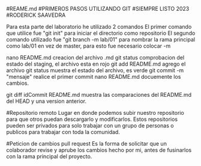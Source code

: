 #REAME.md
#PRIMEROS PASOS UTILIZANDO GIT
#SIEMPRE LISTO 2023
#RODERICK SAAVEDRA

Para esta parte del laboratorio he utilizado 2 comandos
El primer comando que utilice fue "git init" para iniciar el directorio como repositorio
El segundo comando utilizado fue "git branch -m lab/01" para nombrar la rama principal como lab/01 en vez de master,
para esto fue necesario colocar -m

nano README.md creacion del archivo .md
git status comprobacion del estado del staging, el archivo esta en rojo
git add README.md agrego el archivo
git status muestra el estado del archivo, es verde
git commit -m "mensaje" realice el primer commit
nano README.md docuemente los cambios.

git diff idCommit README.md muestra las comparaciones del README.md del HEAD y una version anterior.

#Repositorio remoto
Lugar en donde podemos subir nuestro repositorio para que otros puedan descargarlo y modificarlos.
Estos repositorios pueden ser privados para solo trabajar con un grupo de personas o publicos para trabajar
con toda la comunidad.

#Peticion de cambios pull request
Es la forma de solicitar que un colaborador revise y aprube los cambios hecho por mi, antes de fusinarlos 
con la rama principal del proyecto.

